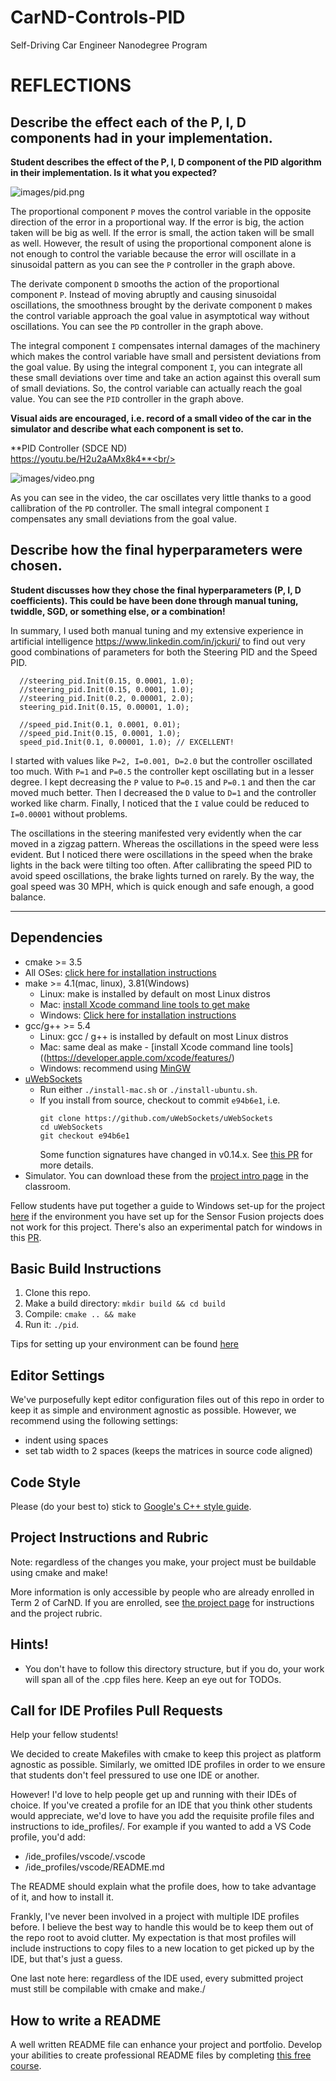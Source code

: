 # CarND-Controls-PID
Self-Driving Car Engineer Nanodegree Program

# REFLECTIONS

## Describe the effect each of the P, I, D components had in your implementation.

**Student describes the effect of the P, I, D component of the PID algorithm in their implementation. Is it what you expected?**

![images/pid.png](images/pid.png)

The proportional component `P` moves the control variable in the opposite direction
of the error in a proportional way. If the error is big, the action taken will be big as well.
If the error is small, the action taken will be small as well.
However, the result of using the proportional component alone is not enough
to control the variable because the error will oscillate in a sinusoidal pattern
as you can see the `P` controller in the graph above.

The derivate component `D` smooths the action of the proportional component `P`.
Instead of moving abruptly and causing sinusoidal oscillations, the smoothness
brought by the derivate component `D` makes the control variable approach the goal
value in asymptotical way without oscillations. You can see the `PD` controller
in the graph above.

The integral component `I` compensates internal damages of the machinery which
makes the control variable have small and persistent deviations from the goal value.
By using the integral component `I`, you can integrate all these small deviations 
over time and take an action against this overall sum of small deviations.
So, the control variable can actually reach the goal value.
You can see the `PID` controller in the graph above.

**Visual aids are encouraged, i.e. record of a small video of the car in the simulator and describe what each component is set to.**

**PID Controller (SDCE ND)<br/>
https://youtu.be/H2u2aAMx8k4**<br/>

![images/video.png](images/video.png)

As you can see in the video, the car oscillates very little thanks to a good
callibration of the `PD` controller. The small integral component `I` compensates
any small deviations from the goal value.

## Describe how the final hyperparameters were chosen.

**Student discusses how they chose the final hyperparameters (P, I, D coefficients). This could be have been done through manual tuning, twiddle, SGD, or something else, or a combination!**

In summary, I used both manual tuning and my extensive experience in artificial
intelligence <https://www.linkedin.com/in/jckuri/> to find out very good 
combinations of parameters for both the Steering PID and the Speed PID.

```
  //steering_pid.Init(0.15, 0.0001, 1.0);
  //steering_pid.Init(0.15, 0.0001, 1.0);
  //steering_pid.Init(0.2, 0.00001, 2.0);
  steering_pid.Init(0.15, 0.00001, 1.0);
  
  //speed_pid.Init(0.1, 0.0001, 0.01);
  //speed_pid.Init(0.15, 0.0001, 1.0);
  speed_pid.Init(0.1, 0.00001, 1.0); // EXCELLENT!
```

I started with values like `P=2, I=0.001, D=2.0`
but the controller oscillated too much.
With `P=1` and `P=0.5` the controller kept oscillating but in a lesser degree.
I kept decreasing the `P` value to `P=0.15` and `P=0.1`
and then the car moved much better.
Then I decreased the `D` value to `D=1` and the controller worked like charm.
Finally, I noticed that the `I` value could be reduced to `I=0.00001` without 
problems.

The oscillations in the steering manifested very evidently when the car moved
in a zigzag pattern. Whereas the oscillations in the speed were less evident.
But I noticed there were oscillations in the speed when the brake lights in the
back were tilting too often. After callibrating the speed PID to avoid speed
oscillations, the brake lights turned on rarely. By the way, the goal speed was
30 MPH, which is quick enough and safe enough, a good balance.

---

## Dependencies

* cmake >= 3.5
 * All OSes: [click here for installation instructions](https://cmake.org/install/)
* make >= 4.1(mac, linux), 3.81(Windows)
  * Linux: make is installed by default on most Linux distros
  * Mac: [install Xcode command line tools to get make](https://developer.apple.com/xcode/features/)
  * Windows: [Click here for installation instructions](http://gnuwin32.sourceforge.net/packages/make.htm)
* gcc/g++ >= 5.4
  * Linux: gcc / g++ is installed by default on most Linux distros
  * Mac: same deal as make - [install Xcode command line tools]((https://developer.apple.com/xcode/features/)
  * Windows: recommend using [MinGW](http://www.mingw.org/)
* [uWebSockets](https://github.com/uWebSockets/uWebSockets)
  * Run either `./install-mac.sh` or `./install-ubuntu.sh`.
  * If you install from source, checkout to commit `e94b6e1`, i.e.
    ```
    git clone https://github.com/uWebSockets/uWebSockets 
    cd uWebSockets
    git checkout e94b6e1
    ```
    Some function signatures have changed in v0.14.x. See [this PR](https://github.com/udacity/CarND-MPC-Project/pull/3) for more details.
* Simulator. You can download these from the [project intro page](https://github.com/udacity/self-driving-car-sim/releases) in the classroom.

Fellow students have put together a guide to Windows set-up for the project [here](https://s3-us-west-1.amazonaws.com/udacity-selfdrivingcar/files/Kidnapped_Vehicle_Windows_Setup.pdf) if the environment you have set up for the Sensor Fusion projects does not work for this project. There's also an experimental patch for windows in this [PR](https://github.com/udacity/CarND-PID-Control-Project/pull/3).

## Basic Build Instructions

1. Clone this repo.
2. Make a build directory: `mkdir build && cd build`
3. Compile: `cmake .. && make`
4. Run it: `./pid`. 

Tips for setting up your environment can be found [here](https://classroom.udacity.com/nanodegrees/nd013/parts/40f38239-66b6-46ec-ae68-03afd8a601c8/modules/0949fca6-b379-42af-a919-ee50aa304e6a/lessons/f758c44c-5e40-4e01-93b5-1a82aa4e044f/concepts/23d376c7-0195-4276-bdf0-e02f1f3c665d)

## Editor Settings

We've purposefully kept editor configuration files out of this repo in order to
keep it as simple and environment agnostic as possible. However, we recommend
using the following settings:

* indent using spaces
* set tab width to 2 spaces (keeps the matrices in source code aligned)

## Code Style

Please (do your best to) stick to [Google's C++ style guide](https://google.github.io/styleguide/cppguide.html).

## Project Instructions and Rubric

Note: regardless of the changes you make, your project must be buildable using
cmake and make!

More information is only accessible by people who are already enrolled in Term 2
of CarND. If you are enrolled, see [the project page](https://classroom.udacity.com/nanodegrees/nd013/parts/40f38239-66b6-46ec-ae68-03afd8a601c8/modules/f1820894-8322-4bb3-81aa-b26b3c6dcbaf/lessons/e8235395-22dd-4b87-88e0-d108c5e5bbf4/concepts/6a4d8d42-6a04-4aa6-b284-1697c0fd6562)
for instructions and the project rubric.

## Hints!

* You don't have to follow this directory structure, but if you do, your work
  will span all of the .cpp files here. Keep an eye out for TODOs.

## Call for IDE Profiles Pull Requests

Help your fellow students!

We decided to create Makefiles with cmake to keep this project as platform
agnostic as possible. Similarly, we omitted IDE profiles in order to we ensure
that students don't feel pressured to use one IDE or another.

However! I'd love to help people get up and running with their IDEs of choice.
If you've created a profile for an IDE that you think other students would
appreciate, we'd love to have you add the requisite profile files and
instructions to ide_profiles/. For example if you wanted to add a VS Code
profile, you'd add:

* /ide_profiles/vscode/.vscode
* /ide_profiles/vscode/README.md

The README should explain what the profile does, how to take advantage of it,
and how to install it.

Frankly, I've never been involved in a project with multiple IDE profiles
before. I believe the best way to handle this would be to keep them out of the
repo root to avoid clutter. My expectation is that most profiles will include
instructions to copy files to a new location to get picked up by the IDE, but
that's just a guess.

One last note here: regardless of the IDE used, every submitted project must
still be compilable with cmake and make./

## How to write a README
A well written README file can enhance your project and portfolio.  Develop your abilities to create professional README files by completing [this free course](https://www.udacity.com/course/writing-readmes--ud777).

